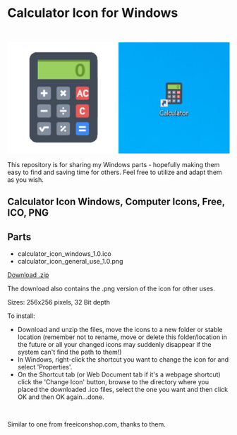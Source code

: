 # Calculator Icon for Windows

<br>

![Screenshot](images/calculator_icon_windows_1.0-example-1.png)

This repository is for sharing my Windows parts - hopefully making them easy to find and saving time for others. Feel free to utilize and adapt them as you wish.

## Calculator Icon Windows, Computer Icons, Free, ICO, PNG
## Parts
* calculator_icon_windows_1.0.ico
* calculator_icon_general_use_1.0.png
 
[Download .zip](https://github.com/boxbot6/calculator-icon-windows-1.0/raw/main/calculator_icon_windows_1.0.zip)

The download also contains the .png version of the icon for other uses.

Sizes: 256x256 pixels, 32 Bit depth

To install:
- Download and unzip the files, move the icons to a new folder or stable location (remember not to rename, move or delete this folder/location in the future or all your changed icons may suddenly disappear if the system can't find the path to them!)
- In Windows, right-click the shortcut you want to change the icon for and select 'Properties'.
- On the Shortcut tab (or Web Document tab if it's a webpage shortcut) click the 'Change Icon' button, browse to the directory where you placed the downloaded .ico files, select the one you want and then click OK and then OK again...done.

<br>

Similar to one from freeiconshop.com, thanks to them.
